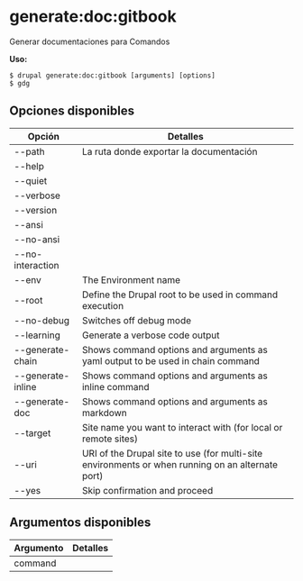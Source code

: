 # generate:doc:gitbook
Generar documentaciones para Comandos

**Uso:**
```
$ drupal generate:doc:gitbook [arguments] [options]
$ gdg  
```

## Opciones disponibles
Opción | Detalles
-------|-------------
--path | La ruta donde exportar la documentación
--help | 
--quiet | 
--verbose | 
--version | 
--ansi | 
--no-ansi | 
--no-interaction | 
--env | The Environment name
--root | Define the Drupal root to be used in command execution
--no-debug | Switches off debug mode
--learning | Generate a verbose code output
--generate-chain | Shows command options and arguments as yaml output to be used in chain command
--generate-inline | Shows command options and arguments as inline command
--generate-doc | Shows command options and arguments as markdown
--target | Site name you want to interact with (for local or remote sites)
--uri | URI of the Drupal site to use (for multi-site environments or when running on an alternate port)
--yes | Skip confirmation and proceed

## Argumentos disponibles
Argumento | Detalles
---------|-------------
command | 
